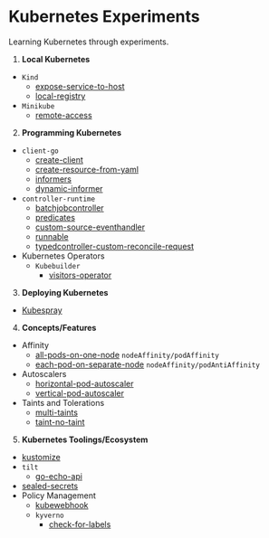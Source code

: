 # Kubernetes Experiments

Learning Kubernetes through experiments.

<!-- no toc -->
1. **Local Kubernetes**
  - `Kind`
    - [expose-service-to-host](./kind/expose-service-to-host/)
    - [local-registry](./kind/local-registry/)
  - `Minikube`
    - [remote-access](./minikube/remote-access/)

2. **Programming Kubernetes**
  - `client-go`
    - [create-client](./client-go/create-client/)
    - [create-resource-from-yaml](./client-go/create-resource-from-yaml/)
    - [informers](./client-go/informers/)
    - [dynamic-informer](./client-go/dynamic-informer/)
  - `controller-runtime`
    - [batchjobcontroller](./controller-runtime/batchjobcontroller/)
    - [predicates](./controller-runtime/predicates/)
    - [custom-source-eventhandler](./controller-runtime/custom-source-eventhandler/)
    - [runnable](./controller-runtime/runnable/)
    - [typedcontroller-custom-reconcile-request](./controller-runtime/typedcontroller-custom-reconcile-request/)
  - Kubernetes Operators
    - `Kubebuilder`
      - [visitors-operator](./kubebuilder/visitors-operator/)

3. **Deploying Kubernetes**
  - [Kubespray](./kubespray/)

4. **Concepts/Features**
  - Affinity
    - [all-pods-on-one-node](./affinity/all-pods-on-one-node/) `nodeAffinity/podAffinity` 
    - [each-pod-on-separate-node](./affinity/each-pod-on-separate-node/) `nodeAffinity/podAntiAffinity`
  - Autoscalers
    - [horizontal-pod-autoscaler](./horizontal-pod-autoscaler/)
    - [vertical-pod-autoscaler](./vertical-pod-autoscaler/)
  - Taints and Tolerations
    - [multi-taints](./taints-toleration/multi-taints/)
    - [taint-no-taint](./taints-toleration/taint-no-taint/)

5. **Kubernetes Toolings/Ecosystem**
  - [kustomize](./kustomize/)
  - `tilt`
    - [go-echo-api](./tilt/go-echo-api/)
  - [sealed-secrets](./sealed-secrets/)
  - Policy Management
    - [kubewebhook](./policy/kubewebhook/)
    - `kyverno`
      - [check-for-labels](./policy/kyverno/check-for-labels/)
